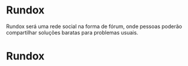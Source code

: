 # Rundox
  Rundox será uma rede social na forma de fórum, onde pessoas poderão compartilhar soluções baratas para problemas usuais.
# Rundox
